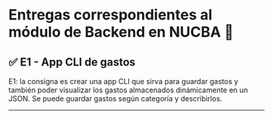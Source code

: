 <h1>Entregas correspondientes al módulo de Backend en NUCBA 	&#128175;</h1> 

<h2> &#9989; E1 -  App CLI de gastos</h2>
E1: la consigna es crear una app CLI que sirva para guardar gastos y también poder visualizar los gastos almacenados dinámicamente en un JSON. 
Se puede guardar gastos según categoría y describirlos. 

<hr>